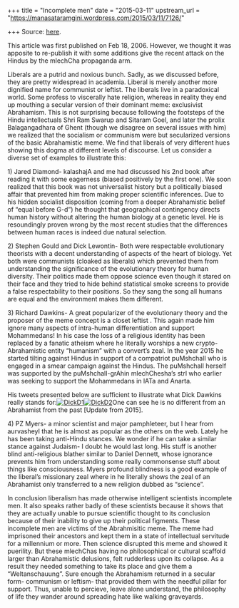 +++
title = "Incomplete men"
date = "2015-03-11"
upstream_url = "https://manasataramgini.wordpress.com/2015/03/11/7126/"

+++
Source: [here](https://manasataramgini.wordpress.com/2015/03/11/7126/).

This article was first published on Feb 18, 2006. However, we thought it was apposite to re-publish it with some additions give the recent attack on the Hindus by the mlechCha propaganda arm.

Liberals are a putrid and noxious bunch. Sadly, as we discussed before, they are pretty widespread in academia. Liberal is merely another more dignified name for communist or leftist. The liberals live in a paradoxical world. Some profess to viscerally hate religion, whereas in reality they end up mouthing a secular version of their dominant meme: exclusivist Abrahamism. This is not surprising because following the footsteps of the Hindu intellectuals Shri Ram Swarup and Sitaram Goel, and later the prolix Balagangadhara of Ghent (though we disagree on several issues with him) we realized that the socialism or communism were but secularized versions of the basic Abrahamistic meme. We find that liberals of very different hues showing this dogma at different levels of discourse. Let us consider a diverse set of examples to illustrate this:

1\) Jared Diamond- kalashajA and me had discussed his 2nd book after reading it with some eagerness (biased positively by the first one). We soon realized that this book was not universalist history but a politically biased affair that prevented him from making proper scientific inferences. Due to his hidden socialist disposition (coming from a deeper Abrahamistic belief of “equal before G-d”) he thought that geographical contingency directs human history without altering the human biology at a genetic level. He is resoundingly proven wrong by the most recent studies that the differences between human races is indeed due natural selection.

2\) Stephen Gould and Dick Lewontin- Both were respectable evolutionary theorists with a decent understanding of aspects of the heart of biology. Yet both were communists (cloaked as liberals) which prevented them from understanding the significance of the evolutionary theory for human diversity. Their politics made them oppose science even though it stared on their face and they tried to hide behind statistical smoke screens to provide a false respectability to their positions. So they sang the song all humans are equal and the environment makes them different.

3\) Richard Dawkins- A great popularizer of the evolutionary theory and the proposer of the meme concept is a closet leftist . This again made him ignore many aspects of intra-human differentiation and support Mohammedans! In his case the loss of a religious identity has been replaced by a fanatic atheism where he literally worships a new crypto-Abrahamistic entity “humanism” with a convert’s zeal. In the year 2015 he started tilting against Hindus in support of a compatriot puMshchalI who is engaged in a smear campaign against the Hindus. The puMshchalI herself was supported by the puMshchalI-grAhin mlechChesha’s strI who earlier was seeking to support the Mohammedans in lATa and Anarta.

His tweets presented below are sufficient to illustrate what Dick Dawkins really stands for:[![DickD1](https://manasataramgini.files.wordpress.com/2006/02/dickd1.jpg?w=407&h=231)![DickD2](https://manasataramgini.files.wordpress.com/2006/02/dickd2.jpg?w=404&h=125)](https://manasataramgini.files.wordpress.com/2006/02/dickd2.jpg)One can see he is no different from an Abrahamist from the past \[Update from 2015\].

4\) PZ Myers- a minor scientist and major pamphleteer, but I hear from aurvasheyI that he is almost as popular as the others on the web. Lately he has been taking anti-Hindu stances. We wonder if he can take a similar stance against Judaism- I doubt he would last long. His stuff is another blind anti-religious blather similar to Daniel Dennett, whose ignorance prevents him from understanding some really commonsense stuff about things like consciousness. Myers profound blindness is a good example of the liberal’s missionary zeal where in he literally shows the zeal of an Abrahamist only transferred to a new religion dubbed as “science”.

In conclusion liberalism has made otherwise intelligent scientists incomplete men. It also speaks rather badly of these scientists because it shows that they are actually unable to pursue scientific thought to its conclusion because of their inability to give up their political figments. These incomplete men are victims of the Abrahmisitic meme. The meme had imprisoned their ancestors and kept them in a state of intellectual servitude for a millennium or more. Then science disrupted this meme and showed it puerility. But these mlechChas having no philosophical or cultural scaffold larger than Abrahamistic delusions, felt rudderless upon its collapse. As a result they needed something to take its place and give them a “Weltanschauung”. Sure enough the Abrahamism returned in a secular form- communism or leftism- that provided them with the needful pillar for support. Thus, unable to percieve, leave alone understand, the philosophy of life they wander around spreading hate like walking graveyards.

